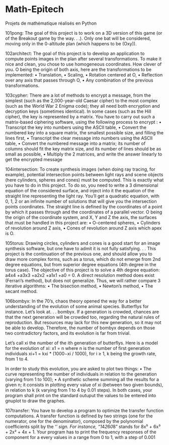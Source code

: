 # Math-Epitech
Projets de mathématique réalisés en Python

101pong:
The goal of this project is to work on a 3D version of this game (or of the Breakout game by the way. . .). Only
one bat will be considered, moving only in the 0-altitude plan (which happens to be (Oxy)).

102architect:
The goal of this project is to develop an application to compute points images in the plan after several
transformations. To make it nice and clean, you chose to use homogeneous coordinates. How clever of you.
O being the origin of both axis, here are the transformations to be implemented:
• Translation,
• Scaling,
• Rotation centered at O,
• Reflection over any axis that passes through O,
• Any combination of the previous transformations.

103cypher:
There are a lot of methods to encrypt a message, from the simplest (such as the 2,000-year-old Caesar
cipher) to the most complex (such as the World War 2 Enigma code); they all need both encryption and
decryption keys (sometimes identical).
In some cases (such as the Hill cipher), the key is represented by a matrix.
You have to carry out such a matrix-based ciphering software, using the following process to encrypt :
• Transcript the key into numbers using the ASCII table,
• Convert the numbered key into a square matrix, the smallest possible size, and filling the lines first,
• Transcript the clear message into numbers using the ASCII table,
• Convert the numbered message into a matrix; its number of columns should fit the key matrix size,
and its number of lines should be as small as possible,
• Multiply the 2 matrices, and write the answer linearly to get the encrypted message

104intersection:
To create synthesis images (when doing ray tracing, for example), potential intersection points between
light rays and scene objects (here cylinders, spheres and cones) must be computed. This is exactly what
you have to do in this project.
To do so, you need to write a 3 dimensional equation of the considered surface, and inject into it the equation of the straight line representing the light ray. You’ll get a quadratic equation, with 0, 1, 2 or an infinite
number of solutions that will give you the intersection points coordinates.
The straight line is defined by the coordinates of a point by which it passes through and the coordinates of
a parallel vector.
O being the origin of the coordinate system, and X, Y and Z the axis, the surfaces that must be handled
in this project are:
• O-centered spheres,
• Cylinders of revolution around Z axis,
• Cones of revolution around Z axis which apex is O.

105torus:
Drawing circles, cylinders and cones is a good start for an image synthesis software, but one have to admit
it is not fully satisfying. . . This project is the continuation of the previous one, and should allow you to draw
more complex forms, such as a torus, which do not emerge from 2nd degree equations, but from superior
degree equations (4th degree in the torus case).
The objective of this project is to solve a 4th degree equation: a4x4 +a3x3 +a2x2 +a1x1 +a0 = 0. A direct
resolution method does exist (Ferrari’s method), but does not generalize. Thus, we will rather compare 3
iterative algorithms:
• The bisection method,
• Newton’s method,
• The secant method.

106bombyx:
In the 70’s, chaos theory opened the way for a better understanding of the evolution of some animal
species. Butterflys for instance. Let’s look at. . . bombyx.
If a generation is crowded, chances are that the next generation will be crowded too, regarding the natural rules of reproduction. But resources may lack for this new generation, so it may not be able to develop.
Therefore, the number of bombyx depends on those two contradictory factors, and its evolution is far from
trivial.

Let’s call xi the number of the ith generation of butterflys.
Here is a model for the evolution of xi: x1 = n where n is the number of first generation individuals
xi+1 = kxi * (1000−xi / 1000), for i ≥ 1, k being the growth rate, from 1 to 4.

In order to study this evolution, you are asked to plot two things:
• The curve representing the number of individuals in relation to the generation (varying from 1 to 100);
• A synthetic scheme summing all the results for a given n; it consists in plotting every value of xi
(between two given bounds), in relation to k (k varying from 1 to 4 by 0.01 steps).
In both cases, your program shall print on the standard outuput the values to be entered into gnuplot to
draw the graphes.

107transfer:
You have to develop a program to optimize the transfer function computations.
A transfer function is defined by two strings (one for the numerator, one for the denominator), composed
by the polynomial coefficients split by the ‘*’ sign.
For instance, “1*4*2*6*0*8” stands for 8x⁵ + 6x³ + 2x² + 4x + 1.
Your program has to print the frequency responses of the component for a every values in a range from 0
to 1, with a step of 0.001
